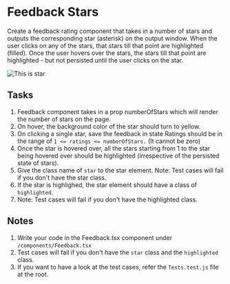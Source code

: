 # Feedback Stars
Create a feedback rating component that takes in a number of stars and outputs the corresponding star (asterisk) on the output window. When the user clicks on any of the stars, that stars till that point are highlighted (filled). Once the user hovers over the stars, the stars till that point are highlighted - but not persisted until the user clicks on the star.

![This is star](https://algochurn.com/images/feedback.gif)

## Tasks
1. Feedback component takes in a prop numberOfStars which will render the number of stars on the page.
2. On hover, the background color of the star should turn to yellow.
3. On clicking a single star, save the feedback in state Ratings should be in the range of `1 <= ratings <= numberOfStars.` (It cannot be zero)
4. Once the star is hovered over, all the stars starting from 1 to the star being hovered over should be highlighted (irrespective of the persisted state of stars).
5. Give the class name of `star` to the star element. Note: Test cases will fail if you don't have the star class.
6. If the star is highlighed, the star element should have a class of `highlighted`.
7. Note: Test cases will fail if you don't have the highlighted class.

## Notes
1. Write your code in the Feedback.tsx component under `/components/Feedback.tsx`
2. Test cases will fail if you don't have the `star` class and the `highlighted` class.
3. If you want to have a look at the test cases, refer the `Tests.test.js` file at the root.







